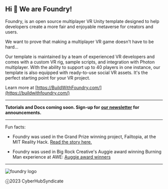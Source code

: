 ## Hi 👋 We are Foundry!

Foundry, is an open source multiplayer VR Unity template designed to help developers create a more fair and enjoyable metaverse for creators and users.

We want to prove that making a multiplayer VR game doesn't have to be hard...

Our template is maintained by a team of experienced VR developers and comes with a custom VR rig, sample scripts, and integration with Photon multiplayer. With the ability to support up to 40 players in one instance, our template is also equipped with ready-to-use social VR assets. It's the perfect starting point for your VR project.

Learn more at [https://BuildWithFoundry.com/](https://buildwithfoundry.com/)

---

**Tutorials and Docs coming soon. Sign-up for [our newsletter](https://www.foundryvr.dev/) for announcements.**

---
Fun facts:

* Foundry was used in the Grand Prize winning project, Failtopia, at the MIT Reality Hack. [Read the story here.](https://nowandten.substack.com/p/winning-the-reality-hack-in-my-heart)

* Foundry was used in Big Rock Creative's Auggie award winning Burning Man experience at AWE: [Auggie award winners](https://www.awexr.com/blog/Auggie-Awards-Winners-at-AWE-USA-2023)

---

![foundry logo](https://github.com/FoundryXR/.github/assets/43615314/4f531979-6d24-4bb9-950c-ad88f5631313)

ⓒ2023 CyberHubSyndicate

<!--

**Here are some ideas to get you started:**

🙋‍♀️ A short introduction - what is your organization all about?
🌈 Contribution guidelines - how can the community get involved?
👩‍💻 Useful resources - where can the community find your docs? Is there anything else the community should know?
🍿 Fun facts - what does your team eat for breakfast?
🧙 Remember, you can do mighty things with the power of [Markdown](https://docs.github.com/github/writing-on-github/getting-started-with-writing-and-formatting-on-github/basic-writing-and-formatting-syntax)
-->
